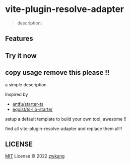 # vite-plugin-resolve-adapter

> description:

## Features

## Try it now

## copy usage remove this please !!

a simple description

Inspired by

- [antfu/starter-ts](https://github.com/antfu/starter-ts)
- [egoist/ts-lib-starter](https://github.com/egoist/ts-lib-starter)

setup a default template to build your own tool, awesome !!

find all vite-plugin-resolve-adapter and replace them all!!

## LICENSE

[MIT](./LICENSE) License © 2022 [zwkang](https://github.com/zwkang)
